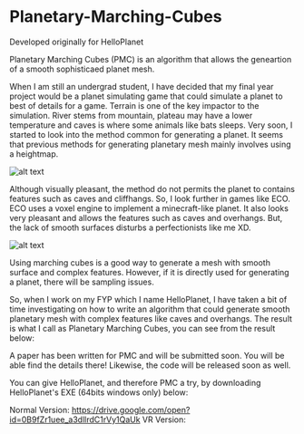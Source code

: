 # Planetary-Marching-Cubes
Developed originally for HelloPlanet

Planetary Marching Cubes (PMC) is an algorithm that allows the geneartion of a smooth sophisticaed planet mesh.

When I am still an undergrad student, I have decided that my final year project would be a planet simulating game that could simulate a planet to best of details for a game. Terrain is one of the key impactor to the simulation. River stems from mountain, plateau may have a lower temperature and caves is where some animals like bats sleeps. Very soon, I started to look into the method common for generating a planet. It seems that previous methods for generating planetary mesh mainly involves using a heightmap. 

![alt text](https://img.itch.zone/aW1hZ2UvNTIyNDUvMjU5ODc4LmpwZw==/original/UNVAN5.jpg)

Although visually pleasant, the method do not permits the planet to contains features such as caves and cliffhangs. So, I look further in games like ECO. ECO uses a voxel engine to implement a minecraft-like planet. It also looks very pleasant and allows the features such as caves and overhangs. But, the lack of smooth surfaces disturbs a perfectionists like me XD.

![alt text](http://www.strangeloopgames.com/wp-content/uploads/2015/08/World3-1024x576.png)

Using marching cubes is a good way to generate a mesh with smooth surface and complex features. However, if it is directly used for generating a planet, there will be sampling issues.

So, when I work on my FYP which I name HelloPlanet, I have taken a bit of time investigating on how to write an algorithm that could generate smooth planetary mesh with complex features like caves and overhangs. The result is what I call as Planetary Marching Cubes, you can see from the result below:

A paper has been written for PMC and will be submitted soon. You will be able find the details there! Likewise, the code will be released soon as well.

You can give HelloPlanet, and therefore PMC a try, by downloading HelloPlanet's EXE (64bits windows only) below:

Normal Version: https://drive.google.com/open?id=0B9fZr1uee_a3dllrdC1rVy1QaUk
VR Version:
